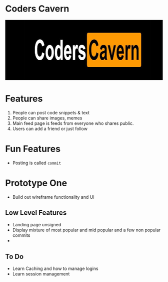 # Coders Cavern

![](resources/main.jpeg)

# Features

1. People can post code snippets & text
2. People can share images, memes
3. Main feed page is feeds from everyone who shares public. 
4. Users can add a friend or just follow


# Fun Features

- Posting is called `commit`  
  


# Prototype One

- Build out wireframe functionality and UI


## Low Level Features

- Landing page unsigned
- Display mixture of most popular and mid popular and a few non popular commits
- 

## To Do

- Learn Caching and how to manage logins
- Learn session management 